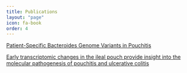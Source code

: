 ```yaml
---
title: Publications
layout: "page"
icon: fa-book
order: 4
---
```


<a href="https://cpb-us-w2.wpmucdn.com/voices.uchicago.edu/dist/6/2307/files/2019/12/mBio.01713-16.pdf">Patient-Specific Bacteroides Genome Variants in Pouchitis</a>

<a href="https://cpb-us-w2.wpmucdn.com/voices.uchicago.edu/dist/6/2307/files/2019/11/nihms906591.pdf">Early transcriptomic changes in the ileal pouch provide insight into the molecular pathogenesis of pouchitis and ulcerative colitis</a>
